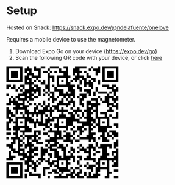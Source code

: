 # Setup
Hosted on Snack: https://snack.expo.dev/@ndelafuente/onelove

Requires a mobile device to use the magnetometer.
1. Download Expo Go on your device (https://expo.dev/go)
2. Scan the following QR code with your device, or click [here](exp://u.expo.dev/933fd9c0-1666-11e7-afca-d980795c5824?runtime-version=exposdk%3A50.0.0&channel-name=production&snack=%40ndelafuente%2Fonelove&snack-channel=lXjuatb18e)

![QR code](expoGoQR.png)
